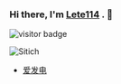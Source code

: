 ### Hi there, I'm [Lete114](https://blog.imlete.cn) . 👋

![visitor badge](https://visitor-badge.imlete.cn/?id=github.Lete114)

![Sitich](https://cdn.jsdelivr.net/gh/discussjs/docs/docs/.vuepress/public/img/emot/Sitich/9.gif)

- [爱发电](https://afdian.net/a/lete114)
